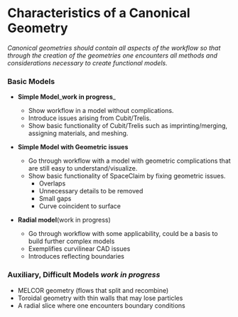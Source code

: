 # Characteristics of a Canonical Geometry

_Canonical geometries should contain all aspects of the workflow so that
through the creation of the geometries one encounters all methods and
considerations necessary to create functional models._

### Basic Models

  * __Simple Model___**work in progress**_
    - Show workflow in a model without complications.
    - Introduce issues arising from Cubit/Trelis.
    - Show basic functionality of Cubit/Trelis such as imprinting/merging, assigning materials, and meshing.

  * __Simple Model with Geometric issues__
    - Go through workflow with a model with geometric complications that are still easy to understand/visualize.
    - Show basic functionality of SpaceClaim by fixing geometric issues.
      * Overlaps
      * Unnecessary details to be removed
      * Small gaps
      * Curve coincident to surface

  * __Radial model__(work in progress)
    - Go through workflow with some applicability, could be a basis to build further complex models
    - Exemplifies curvilinear CAD issues
    - Introduces reflecting boundaries

### Auxiliary, Difficult Models _**work in progress**_

* MELCOR geometry (flows that split and recombine)
* Toroidal geometry with thin walls that may lose particles
* A radial slice where one encounters boundary conditions

